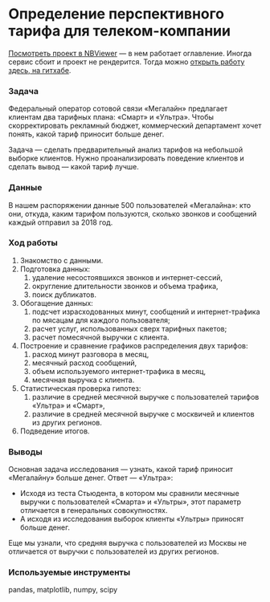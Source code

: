 # Определение перспективного тарифа для телеком-компании

[Посмотреть проект в NBViewer](https://nbviewer.org/github/alexander-saushev/classic_ml_projects/blob/main/04_cell_phone_plans_revenue_comparison/cell_phone_plans_revenue_comparison.ipynb) — в нем работает оглавление. Иногда сервис сбоит и проект не рендерится. Тогда можно [открыть работу здесь, на гитхабе](https://github.com/alexander-saushev/classic_ml_projects/blob/main/04_cell_phone_plans_revenue_comparison/cell_phone_plans_revenue_comparison.ipynb).

### Задача

Федеральный оператор сотовой связи «Мегалайн» предлагает клиентам два тарифных плана: «Смарт» и «Ультра». Чтобы скорректировать рекламный бюджет, коммерческий департамент хочет понять, какой тариф приносит больше денег.

Задача — сделать предварительный анализ тарифов на небольшой выборке клиентов. Нужно проанализировать поведение клиентов и сделать вывод — какой тариф лучше.

### Данные

В нашем распоряжении данные 500 пользователей «Мегалайна»: кто они, откуда, каким тарифом пользуются, сколько звонков и сообщений каждый отправил за 2018 год. 

### Ход работы

1. Знакомство с данными.
2. Подготовка данных:
    1. удаление несостоявшихся звонков и интернет-сессий,
    2. округление длительности звонков и объема трафика,
    3. поиск дубликатов.
3. Обогащение данных:
    1. подсчет израсходованных минут, сообщений и интернет-трафика по мясацам для каждого пользователя;
    2. расчет услуг, использованных сверх тарифных пакетов;
    3. расчет помесячной выручки с клиента.
4. Построение и сравнение графиков распределения двух тарифов:
    1. расход минут разговора в месяц,
    2. месячный расход сообщений,
    3. объем используемого интернет-трафика в месяц,
    4. месячная выручка с клиента.
5. Статистическая проверка гипотез:
    1. различие в средней месячной выручке с пользователей тарифов «Ультра» и «Смарт»,
    2. различие в средней месячной выручке с москвичей и клиентов из других регионов.
6. Подведение итогов.

### Выводы

Основная задача исследования — узнать, какой тариф приносит «Мегалайну» больше денег. Ответ — «Ультра»:

- Исходя из теста Стьюдента, в котором мы сравнили месячные выручки с пользователей «Смарта» и «Ультры», этот параметр отличается в генеральных совокупностях.
- А исходя из исследования выборок клиенты «Ультры» приносят больше денег.

Еще мы узнали, что средняя выручка с пользователей из Москвы не отличается от выручки с пользователей из других регионов.

### Используемые инструменты

pandas, matplotlib, numpy, scipy